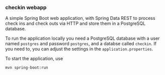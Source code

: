 ### checkin webapp

A simple Spring Boot web application, with Spring Data REST to process check ins and check outs via HTTP and store them in a PostgreSQL database.

To run the application locally you need a PostgreSQL database with a user named `postgres` and password `postgres`, and a databse called `checkin`. 
If you need to, you can adjust the settings in the `application.properties`.

To start the application, use

    mvn spring-boot:run